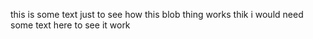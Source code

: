 this is some text just to see how this blob thing works
thik i would need some text here to see it work
